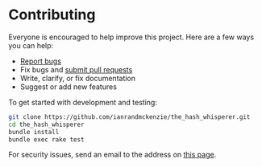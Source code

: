 # Contributing

Everyone is encouraged to help improve this project. Here are a few ways you can help:

- [Report bugs](https://github.com/ianrandmckenzie/the_hash_whisperer/issues)
- Fix bugs and [submit pull requests](https://github.com/ianrandmckenzie/the_hash_whisperer/pulls)
- Write, clarify, or fix documentation
- Suggest or add new features

To get started with development and testing:

```sh
git clone https://github.com/ianrandmckenzie/the_hash_whisperer.git
cd the_hash_whisperer
bundle install
bundle exec rake test
```

For security issues, send an email to the address on [this page](https://github.com/ianrandmckenzie).
